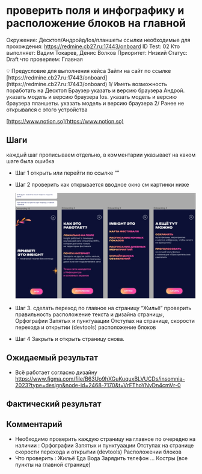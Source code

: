 # проверить поля и инфографику и расположение блоков на главной

Окружение: Десктоп/Андройд/Ios/планшеты
ссылки необходимые для прохождения: https://redmine.cb27.ru:17443/onboard
ID Test: 02
Кто выполняет: Вадим Токарев, Денис Волков
Приоритет: Низкий
Статус: Draft
что проверяем: Главная

<aside>
💡 Предусловие для выполнения кейса
Зайти на сайт по ссылке  [https://redmine.cb27.ru:17443/onboard](https://redmine.cb27.ru:17443/onboard)
1/ Иметь возможность поработать на 
Десктоп  Браузер указать и версию браузера 
Андрой. указать модель и версию браузера 
Ios.  указать модель и версию браузера 
планшеты.   указать модель и версию браузера 
2/ Ранее не открывался с этого устройства

</aside>

[https://www.notion.so](https://www.notion.so)

## Шаги

каждый шаг прописываем отдельно, в комментарии указывает на каком шаге была ошибка 

- Шаг 1 открыть или перейти по ссылке “”
- Шаг 2  проверить как открывается вводное окно см картинки ниже
    
    ![1.jpg](%D0%BF%D1%80%D0%BE%D0%B2%D0%B5%D1%80%D0%B8%D1%82%D1%8C%20%D0%BF%D0%BE%D0%BB%D1%8F%20%D0%B8%20%D0%B8%D0%BD%D1%84%D0%BE%D0%B3%D1%80%D0%B0%D1%84%D0%B8%D0%BA%D1%83%20%D0%B8%20%D1%80%D0%B0%D1%81%D0%BF%D0%BE%D0%BB%D0%BE%D0%B6%D0%B5%D0%BD%D0%B8%D0%B5%20%D0%B1%D0%BB%D0%BE%D0%BA%D0%BE%D0%B2%206762af67bf524bfc94ae1cd735109403/1.jpg)
    
- Шаг 3. сделать переход по главное на страницу “Жильё” проверить правильность расположение текста и дизайна страницы, Орфографии
Запятых и пунктуаации
Отступах на странице,
скорости перехода и открытии (devtools)
расположение блоков
- Шаг 4  Закрыть и открыть страницу снова.

## Ожидаемый результат

- Всё работает согласно дизайну 
https://www.figma.com/file/B63Uo9hXGuKuquxBLVUCDs/insomnia-2023?type=design&node-id=2468-7170&t=VrFThoYNyDn4cmVr-0

## Фактический результат

> 
> 

## Комментарий

- Необходимо проверить каждую страницу на главное по очередно на наличии :
Орфографии
Запятых и пунктуаации
Отступах на странице
скорости перехода и открытии (devtools)
Расположении блоков
- Что проверить :
Жильё
Еда
Вода
Зарядить телефон
…
Костры
(все пункты на главной странице)